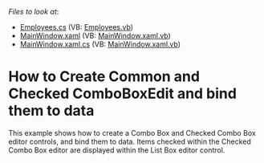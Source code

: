 <!-- default file list -->
*Files to look at*:

* [Employees.cs](./CS/CreatingCheckedComboBoxEdit/Employees.cs) (VB: [Employees.vb](./VB/CreatingCheckedComboBoxEdit/Employees.vb))
* [MainWindow.xaml](./CS/CreatingCheckedComboBoxEdit/MainWindow.xaml) (VB: [MainWindow.xaml.vb](./VB/CreatingCheckedComboBoxEdit/MainWindow.xaml.vb))
* [MainWindow.xaml.cs](./CS/CreatingCheckedComboBoxEdit/MainWindow.xaml.cs) (VB: [MainWindow.xaml.vb](./VB/CreatingCheckedComboBoxEdit/MainWindow.xaml.vb))
<!-- default file list end -->
# How to Create Common and Checked ComboBoxEdit and bind them to data


<p>This example shows how to create a Combo Box and Checked Combo Box editor controls, and bind them to data. Items checked within the Checked Combo Box editor are displayed within the List Box editor control.</p>

<br/>


